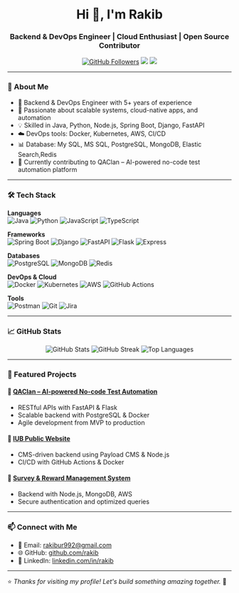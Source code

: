 <h1 align="center">Hi 👋, I'm Rakib</h1>
<h3 align="center">Backend & DevOps Engineer | Cloud Enthusiast | Open Source Contributor</h3>

<p align="center">
  <a href="https://github.com/rakib"><img src="https://img.shields.io/github/followers/rakib?label=Follow&style=social" alt="GitHub Followers"></a>
  <a href="mailto:rakibur992@gmail.com"><img src="https://img.shields.io/badge/Email-rakibur992@gmail.com-blue?style=flat-square&logo=gmail"></a>
  <a href="https://linkedin.com/in/rakib"><img src="https://img.shields.io/badge/LinkedIn-rakib-blue?style=flat-square&logo=linkedin"></a>
</p>

---

### 🚀 About Me
- 🔧 Backend & DevOps Engineer with 5+ years of experience
- 🧠 Passionate about scalable systems, cloud-native apps, and automation
- 💡 Skilled in Java, Python, Node.js, Spring Boot, Django, FastAPI
- ☁️ DevOps tools: Docker, Kubernetes, AWS, CI/CD
- 📊 Database: My SQL, MS SQL, PostgreSQL, MongoDB, Elastic Search,Redis
- 🧪 Currently contributing to QAClan – AI-powered no-code test automation platform

---

### 🛠️ Tech Stack

**Languages**  
![Java](https://img.shields.io/badge/Java-007396?style=flat-square&logo=java) 
![Python](https://img.shields.io/badge/Python-3776AB?style=flat-square&logo=python) 
![JavaScript](https://img.shields.io/badge/JavaScript-F7DF1E?style=flat-square&logo=javascript) 
![TypeScript](https://img.shields.io/badge/TypeScript-3178C6?style=flat-square&logo=typescript)

**Frameworks**  
![Spring Boot](https://img.shields.io/badge/Spring_Boot-6DB33F?style=flat-square&logo=springboot) 
![Django](https://img.shields.io/badge/Django-092E20?style=flat-square&logo=django) 
![FastAPI](https://img.shields.io/badge/FastAPI-009688?style=flat-square&logo=fastapi) 
![Flask](https://img.shields.io/badge/Flask-000000?style=flat-square&logo=flask) 
![Express](https://img.shields.io/badge/Express.js-000000?style=flat-square&logo=express)

**Databases**  
![PostgreSQL](https://img.shields.io/badge/PostgreSQL-336791?style=flat-square&logo=postgresql) 
![MongoDB](https://img.shields.io/badge/MongoDB-47A248?style=flat-square&logo=mongodb) 
![Redis](https://img.shields.io/badge/Redis-DC382D?style=flat-square&logo=redis)

**DevOps & Cloud**  
![Docker](https://img.shields.io/badge/Docker-2496ED?style=flat-square&logo=docker) 
![Kubernetes](https://img.shields.io/badge/Kubernetes-326CE5?style=flat-square&logo=kubernetes) 
![AWS](https://img.shields.io/badge/AWS-232F3E?style=flat-square&logo=amazonaws) 
![GitHub Actions](https://img.shields.io/badge/GitHub_Actions-2088FF?style=flat-square&logo=githubactions)

**Tools**  
![Postman](https://img.shields.io/badge/Postman-FF6C37?style=flat-square&logo=postman) 
![Git](https://img.shields.io/badge/Git-F05032?style=flat-square&logo=git) 
![Jira](https://img.shields.io/badge/Jira-0052CC?style=flat-square&logo=jira)

---

### 📈 GitHub Stats

<p align="center">
  <img src="https://github-readme-stats.vercel.app/api?username=rakib&show_icons=true&theme=radical" alt="GitHub Stats" />
  <img src="https://github-readme-streak-stats.herokuapp.com/?user=rakib&theme=radical" alt="GitHub Streak" />
  <img src="https://github-readme-stats.vercel.app/api/top-langs/?username=rakib&layout=compact&theme=radical" alt="Top Languages" />
</p>

---

### 📌 Featured Projects

#### 🔹 [QAClan – AI-powered No-code Test Automation](#)
- RESTful APIs with FastAPI & Flask
- Scalable backend with PostgreSQL & Docker
- Agile development from MVP to production

#### 🔹 [IUB Public Website](#)
- CMS-driven backend using Payload CMS & Node.js
- CI/CD with GitHub Actions & Docker

#### 🔹 [Survey & Reward Management System](#)
- Backend with Node.js, MongoDB, AWS
- Secure authentication and optimized queries

---

### 📫 Connect with Me
- 📧 Email: rakibur992@gmail.com
- 🌐 GitHub: [github.com/rakib](https://github.com/rakib)
- 💼 LinkedIn: [linkedin.com/in/rakib](https://linkedin.com/in/rakib)

---

⭐️ *Thanks for visiting my profile! Let's build something amazing together.* 🚀
